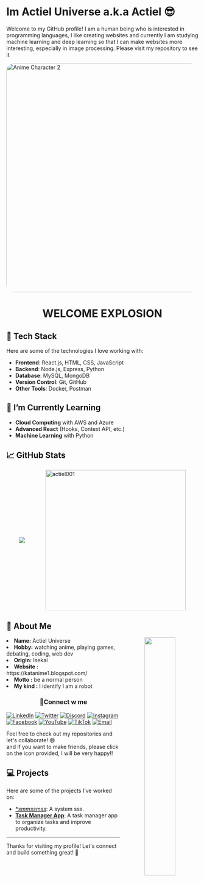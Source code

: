  # Im Actiel Universe a.k.a Actiel 😎

Welcome to my GitHub profile! I am a human being who is interested in programming languages, I like creating websites and currently I am studying machine learning and deep learning so that I can make websites more interesting, especially in image processing. Please visit my repository to see it


<div style="display: flex; justify-content: center; align-items: center; gap: 10px;">
 <img src="https://i.imgur.com/DhZsptC.png" alt="Anime Character 2" style="width: 600px; height: auto; border-radius: 20px;">
</div>

<h1 align="center">WELCOME EXPLOSION</h1>

## 🔧 Tech Stack

Here are some of the technologies I love working with:

- **Frontend**: React.js, HTML, CSS, JavaScript
- **Backend**: Node.js, Express, Python
- **Database**: MySQL, MongoDB
- **Version Control**: Git, GitHub
- **Other Tools**: Docker, Postman

## 🌱 I’m Currently Learning

- **Cloud Computing** with AWS and Azure
- **Advanced React** (Hooks, Context API, etc.)
- **Machine Learning** with Python
  
## 📈 GitHub Stats

<div style="display: flex; justify-content: space-evenly; align-items: center;">
  <img src="https://github-readme-stats.vercel.app/api?username=actiel001&show_icons=true&hide_title=true&hide=prs&count_private=true&include_all_commits=true&theme=radical" style="margin-right: 20px;"/>
  <a href="https://github.com/actiel001">
    <img src="https://github-readme-stats.vercel.app/api/top-langs?username=actiel001&show_icons=true&locale=en&layout=compact" alt="actiel001" style="width: 368px;"/>
  </a>
</div>


<div>
<h2> 🎃 About Me </h2>
  <div align="center">
<img src="https://i.imgur.com/V7626Gy.png" align="right" width="40%">
  </div>
<li>
 <b>Name:</b> Actiel Universe
</li>
<li>
<b>Hobby:</b> watching anime, playing games, debating, coding, web dev
</li>
<li>
<b>Origin:</b> Isekai
</li>
<li>
<b>Website :</b> https://katanime1.blogspot.com/
</li>
<li>
<b>Motto :</b> be a normal person
</li>
<li>
<b>My kind :</b> I identify I am a robot
</li>
 
   <h3 align="center">🔗Connect w me</h3>
   
[![LinkedIn](https://img.shields.io/badge/LinkedIn-0077B5?style=flat&logo=linkedin&logoColor=white)](https://www.linkedin.com/in/actiel001)
[![Twitter](https://img.shields.io/badge/Twitter-1DA1F2?style=flat&logo=twitter&logoColor=white)](https://twitter.com/actiel001)
[![Discord](https://img.shields.io/badge/Discord-5865F2?style=flat&logo=discord&logoColor=white)](https://discord.com/actiel001)
[![Instagram](https://img.shields.io/badge/Instagram-E4405F?style=flat&logo=instagram&logoColor=white)](https://instagram.com/actiel001)
[![Facebook](https://img.shields.io/badge/Facebook-1877F2?style=flat&logo=facebook&logoColor=white)](https://www.facebook.com/alif.alfarro.3/)
[![YouTube](https://img.shields.io/badge/YouTube-FF0000?style=flat&logo=youtube&logoColor=white)](https://www.youtube.com/@actiel_universe) 
[![TikTok](https://img.shields.io/badge/TikTok-000000?style=flat&logo=tiktok&logoColor=white)](https://www.tiktok.com/@actiel_universeau)
[![Email](https://img.shields.io/badge/Email-D14836?style=flat&logo=gmail&logoColor=white)](mailto:actieluniverse@gmail.com)




Feel free to check out my repositories and let's collaborate! 😄 <br>
and if you want to make friends, please click on the icon provided, I will be very happy!!

## 💻 Projects

Here are some of the projects I’ve worked on:

- [**smmssmss*](https://github.com/actiel001/): A system sss.
- [**Task Manager App**](https://github.com/actiel001/task-manager): A task manager app to organize tasks and improve productivity.

---

Thanks for visiting my profile! Let's connect and build something great! 🚀


